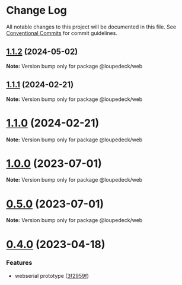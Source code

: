 # Change Log

All notable changes to this project will be documented in this file.
See [Conventional Commits](https://conventionalcommits.org) for commit guidelines.

## [1.1.2](https://github.com/julusian/node-loupedeck/compare/v1.1.1...v1.1.2) (2024-05-02)

**Note:** Version bump only for package @loupedeck/web





## [1.1.1](https://github.com/julusian/node-loupedeck/compare/v1.1.0...v1.1.1) (2024-02-21)

**Note:** Version bump only for package @loupedeck/web





# [1.1.0](https://github.com/julusian/node-loupedeck/compare/v1.0.0...v1.1.0) (2024-02-21)

**Note:** Version bump only for package @loupedeck/web





# [1.0.0](https://github.com/julusian/node-loupedeck/compare/v0.4.0...v1.0.0) (2023-07-01)

**Note:** Version bump only for package @loupedeck/web





# [0.5.0](https://github.com/julusian/node-loupedeck/compare/v0.4.0...v0.5.0) (2023-07-01)

**Note:** Version bump only for package @loupedeck/web





# [0.4.0](https://github.com/julusian/node-loupedeck/compare/v0.3.1...v0.4.0) (2023-04-18)


### Features

* webserial prototype ([3f2959f](https://github.com/julusian/node-loupedeck/commit/3f2959fd6c33575cf6b6dbb098366cce9c932597))
